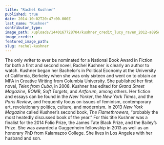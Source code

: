 ```yaml
---
title: "Rachel Kushner"
published: true
date: 2014-10-02T20:47:00.000Z
last_name: "Kushner"
contributor_type:
image_path: /uploads/1440167728704/kushner_credit_lucy_raven_2012-a895d392eb496a9eb05f94f227f2d85d73c43b7f-s6-c10%20copy.tiff
image_credit:
featured_image_path:
slug: rachel-kushner
---
```


The only writer to ever be nominated for a National Book Award in Fiction for both a first and second novel, Rachel Kushner is clearly an author to watch. Kushner began her Bachelor’s in Political Economy at the University of California, Berkeley when she was only sixteen and went on to obtain an MFA in Creative Writing from Columbia University. She published her first novel, _Telex from Cuba_, in 2008. Kushner has edited for _Grand Street Magazine_, _BOMB_, _Soft Targets_, and _Artforum_, among others. Her fiction and essays can be found in the _New Yorker_, the _New York Times_, and the _Paris Review_, and frequently focus on issues of feminism, contemporary art, revolutionary politics, culture, and modernism. In 2013 _New York Magazine_ called Kushner’s second book, _The Flamethrowers_, “probably the most heatedly discussed book of the year.” For this title Kushner was a finalist for the 2014 Folio Prize, the James Tate Black Prize, and the Bailey’s Prize. She was awarded a Guggenheim fellowship in 2013 as well as an honorary PhD from Kalamazoo College. She lives in Los Angeles with her husband and son.

